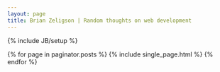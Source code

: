 ```yaml
---
layout: page
title: Brian Zeligson | Random thoughts on web development
---
```

{% include JB/setup %}

  {% for page in paginator.posts %}
    {% include single_page.html %}
  {% endfor %}



